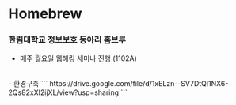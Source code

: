 # Homebrew

### 한림대학교 정보보호 동아리 홈브루


- 매주 월요일 웹해킹 세미나 진행 (1102A)

</br>
- 환경구축
```
https://drive.google.com/file/d/1xELzn--SV7DtQl1NX6-2Qs82xXI2ijXL/view?usp=sharing
```
